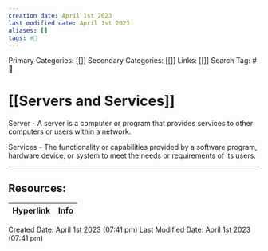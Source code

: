 ```yaml
---
creation date: April 1st 2023
last modified date: April 1st 2023
aliases: []
tags: #📖
---
```


Primary Categories: [[]] 
Secondary Categories: [[]] 
Links: [[]] 
Search Tag: #📖  

# [[Servers and Services]]  

Server - A server is a computer or program that provides services to other computers or users within a network.

Services - The functionality or capabilities provided by a software program, hardware device, or system to meet the needs or requirements of its users.



___

## Resources:

| Hyperlink | Info |
| --------- | ---- |


Created Date: April 1st 2023 (07:41 pm) 
Last Modified Date: April 1st 2023 (07:41 pm)
